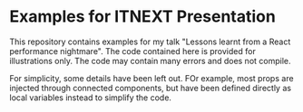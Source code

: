 # Examples for ITNEXT Presentation

This repository contains examples for my talk "Lessons learnt from a React performance nightmare".
The code contained here is provided for illustrations only. The code may contain many errors
and does not compile.

For simplicity, some details have been left out. FOr example, most props are injected through connected
components, but have been defined directly as local variables instead to simplify the code.